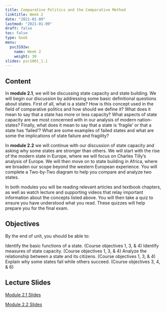 ```yaml
---
title: Comparative Politics and the Comparative Method
linktitle: Week 2
date: "2021-01-09"
lastmod: "2021-01-09"
draft: false  
toc: false  
type: book  
menu:
  psc3192w:
    name: Week 2
    weight: 30
slides: psc1001_1.1
---
```


## Content

In **module 2.1**, we will be discussing state capacity and state building. We will begin our discussion by addressing some basic definitional questions about states. First of all, what is a state? How is this concept used in the field of comparative politics and how should we define it? What does it mean to say that a state has more or less capacity? What aspects of state capacity are we most concerned with in our analysis of modern nation-states? Finally, what does it mean to say that a state is ‘fragile’ or that a state has ‘failed’? What are some examples of failed states and what are some the implications of state failure and fragility?

In **module 2.2** we will continue with our discussion of state capacity and asking why some states are stronger than others. We will start with the rise of the modern state in Europe, where we will focus on Charles Tilly’s analysis of Europe. We will then move on to state building in Africa, where we broaden our scope beyond the western European experience. You will complete a Two-by-Two diagram to help you compare and analyze two states.

In both modules you will be reading relevant articles and textbook chapters, as well as watch lecture and supporting videos that relay important information about the concepts listed above. You will then take a quiz to ensure you have understood what you read. These quizzes will help prepare you for the final exam.

## Objectives

By the end of unit, you should be able to:

Identify the basic functions of a state. (Course objectives 1, 3, & 4)
Identify measures of state capacity. (Course objectives 1, 3, & 4)
Analyze the relationship between a state and its citizens. (Course objectives 1, 3, & 4)
Explain why some states fail while others succeed. (Course objectives 3, 4, & 6)

## Lecture Slides

<a href="https://www.emmanuelteitelbaum.com/slides/psc1001_2.1/#/" target="_blank" rel="noopener" title="Slides">Module 2.1 Slides</a>

<a href="https://www.emmanuelteitelbaum.com/slides/psc1001_2.2/#/" target="_blank" rel="noopener" title="Slides">Module 2.2 Slides</a>
